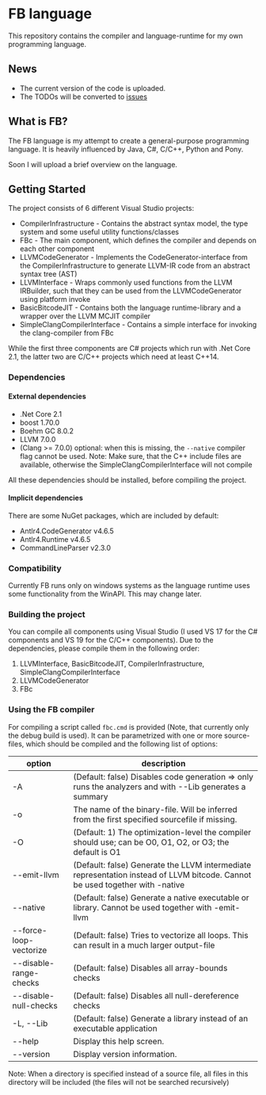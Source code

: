 # FB language
This repository contains the compiler and language-runtime for my own programming language.

News
--------
- The current version of the code is uploaded.
- The TODOs will be converted to [issues](https://github.com/fabianbs/fblang/issues)

What is FB?
----------
The FB language is my attempt to create a general-purpose programming language. It is heavily influenced by Java, C#, C/C++, Python and Pony.

Soon I will upload a brief overview on the language.


Getting Started
---------------
The project consists of 6 different Visual Studio projects:
+ CompilerInfrastructure - Contains the abstract syntax model, the type system and some useful utility functions/classes
+ FBc - The main component, which defines the compiler and depends on each other component
+ LLVMCodeGenerator - Implements the CodeGenerator-interface from the CompilerInfrastructure to generate LLVM-IR code from an abstract syntax tree (AST)
+ LLVMInterface - Wraps commonly used functions from the LLVM IRBuilder, such that they can be used from the LLVMCodeGenerator using platform invoke
+ BasicBitcodeJIT - Contains both the language runtime-library and a wrapper over the LLVM MCJIT compiler
+ SimpleClangCompilerInterface - Contains a simple interface for invoking the clang-compiler from FBc

While the first three components are C# projects which run with .Net Core 2.1, the latter two are C/C++ projects which need at least C++14.

### Dependencies
#### External dependencies
+ .Net Core 2.1
+ boost 1.70.0
+ Boehm GC 8.0.2
+ LLVM 7.0.0
+ (Clang >= 7.0.0) optional: when this is missing, the `--native` compiler flag cannot be used. Note: Make sure, that the C++ include files are available, otherwise the SimpleClangCompilerInterface will not compile

All these dependencies should be installed, before compiling the project.
#### Implicit dependencies
There are some NuGet packages, which are included by default:
+ Antlr4.CodeGenerator v4.6.5
+ Antlr4.Runtime v4.6.5
+ CommandLineParser v2.3.0

### Compatibility
Currently FB runs only on windows systems as the language runtime uses some functionality from the WinAPI. This may change later.

### Building the project
You can compile all components using Visual Studio (I used VS 17 for the C# components and VS 19 for the C/C++ components).
Due to the dependencies, please compile them in the following order:

1. LLVMInterface, BasicBitcodeJIT, CompilerInfrastructure, SimpleClangCompilerInterface
2. LLVMCodeGenerator
3. FBc


### Using the FB compiler
For compiling a script called `fbc.cmd` is provided (Note, that currently only the debug build is used).
It can be parametrized with one or more source-files, which should be compiled and the following list of options:

|option|description|
----------|---------------
  |-A                       | (Default: false) Disables code generation => only runs the analyzers and with --Lib generates a summary|
  |-o                        |The name of the binary-file. Will be inferred from the first specified sourcefile if missing.|
  |-O                      |  (Default: 1) The optimization-level the compiler should use; can be O0, O1, O2, or O3; the default is O1|
  |--emit-llvm             |  (Default: false) Generate the LLVM intermediate representation instead of LLVM bitcode. Cannot be used together with -native|
 | --native                 | (Default: false) Generate a native executable or library. Cannot be used together with -emit-llvm|
 | --force-loop-vectorize  |  (Default: false) Tries to vectorize all loops. This can result in a much larger output-file|
 | --disable-range-checks   | (Default: false) Disables all array-bounds checks|
  |--disable-null-checks   |  (Default: false) Disables all null-dereference checks|
 | -L, --Lib               |  (Default: false) Generate a library instead of an executable application|
 | --help                  |  Display this help screen.|
  |--version                | Display version information.
  
Note: When a directory is specified instead of a source file, all files in this directory will be included (the files will not be searched recursively)
